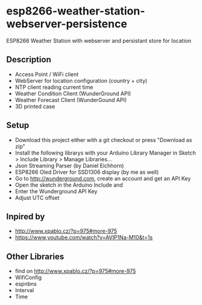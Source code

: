 # esp8266-weather-station-webserver-persistence

ESP8266 Weather Station with webserver and persistant store for location

## Description
* Access Point / WiFi client
* WebServer for location configuration (country + city)
* NTP client reading current time
* Weather Condition Client (WunderGround API)
* Weather Forecast Client (WunderGound API)
* 3D printed case

## Setup

* Download this project either with a git checkout or press "Download as zip"
* Install the following librarys with your Arduino Library Manager in Sketch > Include Library > Manage Libraries...
 * Json Streaming Parser (by Daniel Eichhorn)
 * ESP8266 Oled Driver for SSD1306 display (by me as well)
* Go to http://wunderground.com, create an account and get an API Key
* Open the sketch in the Arduino Include and
 * Enter  the Wunderground API Key
 * Adjust UTC offset

## Inpired by
* http://www.xpablo.cz/?p=975#more-975
* https://www.youtube.com/watch?v=AVIP1Na-M10&t=1s

## Other Libraries
* find on http://www.xpablo.cz/?p=975#more-975
 * WifiConfig
 * espnbns
 * Interval
 * Time
 
